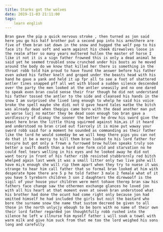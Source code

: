 ```yaml
---
title: Starks got the wolves
date: 2019-11-03 21:11:00
tags:
    learn english
---
```

	Bran gave the pip a quick nervous stroke , then turned as jon said here you go his half brother put a second pop into his armsthere are five of them bran sat down in the snow and hugged the wolf pop to his face its fur was soft and warm against his cheek direwolves loose in the realm after so many years muttered hullen the master of horse I like it not it is a sign father frowned this is only a dead animal he said yet he seemed troubled snow crunched under his boots as he moved around the body do we know that killed her there is something in the throat robb told him proud to have found the answer before his father even asked his father knelt and groped under the beasts head with his hand he gave a yank and held it up fpr all to see a foot of shattered antler tines snapped pff all wet with blood a sudden silence descended over the party the men looked at the antler uneasily and no one dared to speak even bran could sense their frar though he did not understand his father tossed the antler to the side and cleansed his hands in the snow I am surprised she lived long enough to whelp he said his voice broke the spell maybe she didi not U gave heard tales matbe the bitch was already dead when thepips came born with the dead another man put in worse lucj no matter they be dead soon enough too bran gave a wordlesscry of dismay the sooner the better he drew his sword give the beast here bran the little thing squirmed against him,as if it heard and understood no bran cried out fiercely it is mine put waway your sword robb said for a moment he sounded as commanding as their father like the lord he would someday be we will keep there pips you can not do that it be a mercy to kill them bran looked to his lord father for rescyre but got only a frown a furrowed brow hullen speaks truly son better a swift death than a hard one form cold and starvation no he could feel tears welling in his eyes and he looked away he did not want tocry in front of his father ribb resisted stubbrornly red bitch whelped again last week it was a small litter only two live pshe will have mi;k enough she will rip them apart when they try to nuese it was strange to hear him call father that so formal bran looked at him with desperate hpoe there are 5 p he told father 3 male 2 female what of it you have 5 tyreborn children 3 son 2 daughters the direwoolf is the sigil of your house your children were ment tohave therep bran saw his fathers face change saw the othermen exchange glances he loved jon with all his heart at that moment even at seven bran understood what his brother had done the ocunt had come right only because jon had omitted himself he had included the girls but noit the bastard who bore the surname snow the name that sustom decreed be given to all those in the north unlycjy ebough to be born with no name of their own	their lord father regarded jon thoughtfully robb rushed into the silence he left w illnurse him myself father i will soak a towel with warm milk and give him suck from that me too the lord weighed his sons long and carefully 